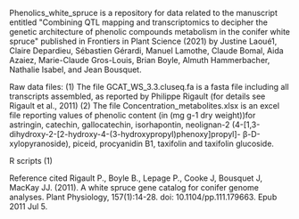 
Phenolics_white_spruce is a repository for data related to the manuscript entitled "Combining QTL mapping and transcriptomics to decipher the genetic architecture of phenolic compounds metabolism in the conifer white spruce" published in Frontiers in Plant Science (2021) by Justine Laoué1, Claire Depardieu, Sébastien Gérardi, Manuel Lamothe, Claude Bomal, Aida Azaiez, Marie-Claude Gros-Louis, Brian Boyle, Almuth Hammerbacher, Nathalie Isabel, and Jean Bousquet.  

Raw data files: (1) The file GCAT_WS_3.3.cluseq.fa is a fasta file including all transcripts assembled, as reported by Philippe Rigault (for details see Rigault et al., 2011) (2) The file Concentration_metabolites.xlsx is an excel file reporting values of phenolic content (in (mg g-1 dry weight))for astringin, catechin, gallocatechin, isorhapontin, neolignan-2 (4-[1,3-dihydroxy-2-[2-hydroxy-4-(3-hydroxypropyl)phenoxy]propyl]- β-D-xylopyranoside), piceid, procyanidin B1, taxifolin and taxifolin glucoside.

R scripts (1)

Reference cited
Rigault P., Boyle B., Lepage P., Cooke J, Bousquet J, MacKay JJ. (2011). A white spruce gene catalog for conifer genome analyses. Plant Physiology, 157(1):14-28. doi: 10.1104/pp.111.179663. Epub 2011 Jul 5.


